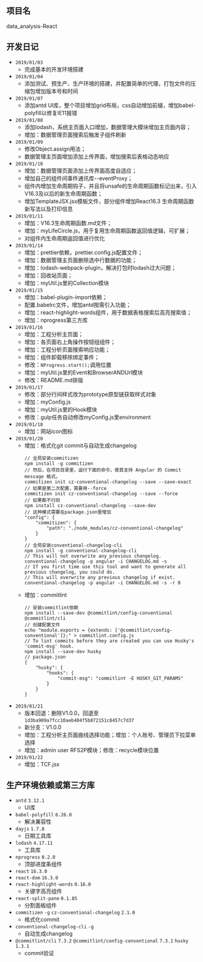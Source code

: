 ## 项目名
data_analysis-React

## 开发日记
- `2019/01/03`
    - 完成基本的开发环境搭建
- `2019/01/04`
    - 添加测试、预生产、生产环境的搭建，并配置简单的代理，打包文件的压缩包增加版本号和时间
- `2019/01/07`
    - 添加antd UI库，整个项目增加grid布局，css自动增加前缀，增加babel-polyfill以修复IE11报错
- `2019/01/08`
    - 添加lodash，系统主页面入口增加，数据管理大模块增加主页面内容；
    - 增加：数据管理页面搜索后触发子组件刷新
- `2019/01/09`
    - 修改Object.assign用法；
    - 数据管理主页面增加添加上传界面，增加搜索后表格动态响应
- `2019/01/10`
    - 增加：数据管理页面添加上传界面高度自适应；
    - 增加自己的组件间事件通讯库--eventProxy；
    - 组件内增加生命周期钩子，并且将unsafe的生命周期函数标记出来，引入V16.3及以后的新生命周期函数；
    - 增加TemplateJSX.jsx模板文件，部分组件增加React16.3 生命周期函数新写法以及打印信息
- `2019/01/11`
    - 增加：V16.3生命周期函数.md文件；
    - 增加：myLifeCircle.js，用于复用生命周期函数返回值逻辑，可扩展；
    - 对组件内生命周期返回值进行优化
- `2019/01/14`
    - 增加：prettier依赖，prettier.config.js配置文件；
    - 增加：数据管理主页面删除选中行数据的功能；
    - 增加：lodash-webpack-plugin，解决打包时lodash过大问题；
    - 增加：回收站页面；
    - 增加：myUtil.js里的Collection模块
- `2019/01/15`
    - 增加：babel-plugin-import依赖；
    - 配置.babelrc文件，增加antd按需引入功能；
    - 增加：react-highlight-words组件，用于数据表格搜索后高亮搜索值；
    - 增加：nprogress第三方库
- `2019/01/16`
    - 增加：工程分析主页面；
    - 增加：各页面右上角操作按钮组组件；
    - 增加：工程分析页面搜索响应功能；
    - 增加：组件卸载移除绑定事件；
    - 修改：`NProgress.start();`调用位置
    - 增加：myUtil.js里的Event和BrowserANDUrl模块
    - 修改：README.md排版
- `2019/01/17`
    - 修改：部分行间样式改为prototype原型链获取样式对象
    - 增加：myConfig.js
    - 增加：myUtil.js里的Hook模块
    - 修改：gulp任务自动修改myConfig.js里environment
- `2019/01/18`
    - 增加：网站icon图标
- `2019/01/20`
    - 增加：格式化git commit与自动生成changelog
        ```
        // 全局安装commitizen
        npm install -g commitizen
        // 然后，在项目目录里，运行下面的命令，使其支持 Angular 的 Commit message 格式。
        commitizen init cz-conventional-changelog --save --save-exact
        // 如果是第二次配置，需要用--force
        commitizen init cz-conventional-changelog --save --force
        // 如果都不行则
        npm install cz-conventional-changelog --save-dev
        // 这种模式需要在package.json里增加
        "config": {
            "commitizen": {
                "path": "./node_modules/cz-conventional-changelog"
            }
        }
        // 全局安装conventional-changelog-cli
        npm install -g conventional-changelog-cli
        // This will not overwrite any previous changelog.
        conventional-changelog -p angular -i CHANGELOG.md -s
        // If you first time use this tool and want to generate all previous changelog, you could do.
        // This will overwrite any previous changelog if exist.
        conventional-changelog -p angular -i CHANGELOG.md -s -r 0
        ```
    - 增加：commitlint
        ```
        // 安装commitlint依赖
        npm install --save-dev @commitlint/config-conventional @commitlint/cli
        // 创建配置文件
        echo "module.exports = {extends: ['@commitlint/config-conventional']};" > commitlint.config.js
        // To lint commits before they are created you can use Husky's 'commit-msg' hook.
        npm install --save-dev husky
        // package.json
        {
            "husky": {
                "hooks": {
                    "commit-msg": "commitlint -E HUSKY_GIT_PARAMS"
                }  
            }
        }
        ```
- `2019/01/21`
	- 版本回退：删除V1.0.0，回退至`1d3ba909a7fcc10aeb404f5b872151c8457c7d37`
    - 新分支：V1.0.0
    - 增加：工程分析主页面曲线选择功能；增加：个人账号、管理员下拉菜单选择
    - 增加：admin user RFS2P模块；修改：recycle模块位置
- `2019/01/22`
    - 增加：TCF.jsx
    
## 生产环境依赖或第三方库
- `antd` `3.12.1`
    - UI库
- `babel-polyfill` `6.26.0`
    - 解决兼容性
- `dayjs` `1.7.8`
    - 日期工具库
- `lodash` `4.17.11`
    - 工具库
- `nprogress` `0.2.0`
    - 顶部进度条组件
- `react` `16.3.0`
- `react-dom` `16.3.0`
- `react-highlight-words` `0.16.0`
    - 关键字高亮组件
- `react-split-pane` `0.1.85`
    - 分割面板组件
- `commitizen` `-g` `cz-conventional-changelog` `2.1.0`
    - 格式化commit
- `conventional-changelog-cli` `-g`
    - 自动生成changelog
- `@commitlint/cli` `7.3.2` `@commitlint/config-conventional` `7.3.1` `husky` `1.3.1`
    - commit验证